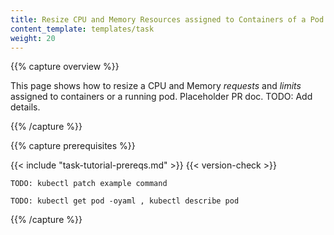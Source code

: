 ```yaml
---
title: Resize CPU and Memory Resources assigned to Containers of a Pod
content_template: templates/task
weight: 20
---
```


{{% capture overview %}}

This page shows how to resize a CPU and Memory *requests* and *limits*
assigned to containers or a running pod.
Placeholder PR doc. TODO: Add details.

{{% /capture %}}


{{% capture prerequisites %}}

{{< include "task-tutorial-prereqs.md" >}} {{< version-check >}}


```shell
TODO: kubectl patch example command
```

```shell
TODO: kubectl get pod -oyaml , kubectl describe pod
```

{{% /capture %}}


